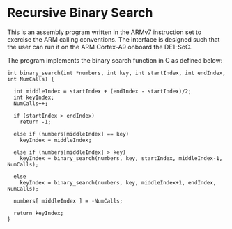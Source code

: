 # Recursive Binary Search
This is an assembly program written in the ARMv7 instruction set to exercise the ARM calling conventions. The interface is designed such that the user can run it on the ARM Cortex-A9 onboard the DE1-SoC.

The program implements the binary search function in C as defined below:
```
int binary_search(int *numbers, int key, int startIndex, int endIndex, int NumCalls) {
  
  int middleIndex = startIndex + (endIndex - startIndex)/2;
  int keyIndex;
  NumCalls++;
  
  if (startIndex > endIndex)
    return -1;
  
  else if (numbers[middleIndex] == key)
    keyIndex = middleIndex;
  
  else if (numbers[middleIndex] > key)
    keyIndex = binary_search(numbers, key, startIndex, middleIndex-1, NumCalls);
 
  else
    keyIndex = binary_search(numbers, key, middleIndex+1, endIndex, NumCalls);
  
  numbers[ middleIndex ] = -NumCalls;
  
  return keyIndex;
}
```
